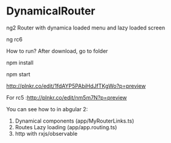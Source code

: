 # DynamicalRouter
ng2 Router with dynamica loaded menu and lazy loaded screen

ng rc6

How to run?
After download, go to folder

npm install

npm start

http://plnkr.co/edit/1fdAYP5PAbiHdJfTKgWo?p=preview
 
 
For rc5 :http://plnkr.co/edit/nm5m7N?p=preview


You can see how to in abgular 2:
1. Dynamical components (app/MyRouterLinks.ts)
2. Routes Lazy loading (app/app.routing.ts)
3. http with rxjs/observable 



